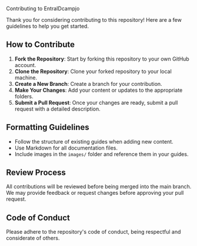 Contributing to EntraIDcampjo

Thank you for considering contributing to this repository! Here are a few guidelines to help you get started.

## How to Contribute

1. **Fork the Repository**: Start by forking this repository to your own GitHub account.
2. **Clone the Repository**: Clone your forked repository to your local machine.
3. **Create a New Branch**: Create a branch for your contribution.
4. **Make Your Changes**: Add your content or updates to the appropriate folders.
5. **Submit a Pull Request**: Once your changes are ready, submit a pull request with a detailed description.

## Formatting Guidelines

- Follow the structure of existing guides when adding new content.
- Use Markdown for all documentation files.
- Include images in the `images/` folder and reference them in your guides.

## Review Process

All contributions will be reviewed before being merged into the main branch. We may provide feedback or request changes before approving your pull request.

## Code of Conduct

Please adhere to the repository's code of conduct, being respectful and considerate of others.
